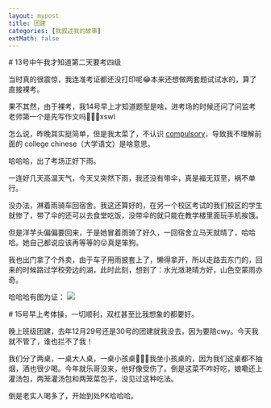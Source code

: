 ```yaml
---
layout: mypost
title: 团建
categories: [我叙述我的故事]
extMath: false
---
```



\# 13号中午我才知道第二天要考四级

当时真的很震惊，我连准考证都还没打印呢😂本来还想做两套题试试水的，算了直接裸考。

果不其然，由于裸考，我14号早上才知道题型是啥，进考场的时候还问了问监考老师第一个是先写作文吗🤣😅😅xswl

怎么说，昨晚其实挺简单，但是我太菜了，不认识 [compulsory](https://cn.bing.com/search?q=compulsory)，导致我不理解前面的 college chinese（大学语文）是啥意思。

哈哈哈，出了考场正好下雨。

一连好几天高温天气，今天又突然下雨，我还没有带伞，真是福无双至，祸不单行。

没办法，淋着雨骑车回宿舍。我这还算好的，在另一个校区考试的我们校区的学生就惨了，带了伞的还可以去食堂吃饭，没带伞的就只能在教学楼里面玩手机挨饿。

但是洋芋头偏偏要回来，于是她冒着雨骑了好久，一回宿舍立马天就晴了，哈哈哈。她自己都说应该再等等的😛真是笨狗。

我也出门拿了个外卖，由于车子用雨披套上了，懒得拿开，所以走路去东门的，回来的时候路过学校旁边的湖，此时此刻，想到了：水光潋滟晴方好，山色空蒙雨亦奇。

哈哈哈有图为证：
![](https://b2.226000.xyz/un/c407149f-5cba-4ce1-9263-87ed673ac074.jpeg)

\# 15号早上考体操，一切顺利，双杠甚至比我想象的都要好。

晚上班级团建，去年12月29号还是30号的团建就我没去，因为要陪cwy。今天我就不管了，谁也拦不了我！

我们分了两桌，一桌大人桌，一桌小孩桌🤣🤣🤣我坐小孩桌的，因为我们这桌都不抽烟，酒也很少喝。今年就乐哥没来，他好像受伤了。倒是这菜不咋好吃，娘嘞还上灌汤包，两笼灌汤包和两笼菜包子，没见过这种吃法。

倒是老实人喝多了，开始到处PK哈哈哈。

